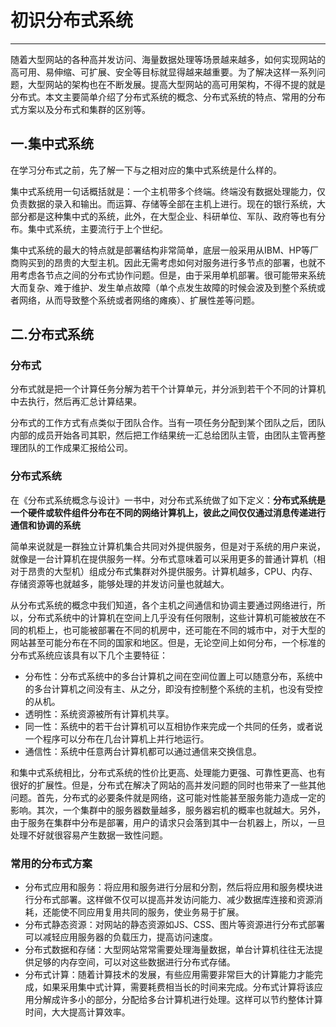 # 初识分布式系统
---
随着大型网站的各种高并发访问、海量数据处理等场景越来越多，如何实现网站的高可用、易伸缩、可扩展、安全等目标就显得越来越重要。为了解决这样一系列问题，大型网站的架构也在不断发展。提高大型网站的高可用架构，不得不提的就是分布式。本文主要简单介绍了分布式系统的概念、分布式系统的特点、常用的分布式方案以及分布式和集群的区别等。
## 一.集中式系统
在学习分布式之前，先了解一下与之相对应的集中式系统是什么样的。

集中式系统用一句话概括就是：一个主机带多个终端。终端没有数据处理能力，仅负责数据的录入和输出。而运算、存储等全部在主机上进行。现在的银行系统，大部分都是这种集中式的系统，此外，在大型企业、科研单位、军队、政府等也有分布。集中式系统，主要流行于上个世纪。

集中式系统的最大的特点就是部署结构非常简单，底层一般采用从IBM、HP等厂商购买到的昂贵的大型主机。因此无需考虑如何对服务进行多节点的部署，也就不用考虑各节点之间的分布式协作问题。但是，由于采用单机部署。很可能带来系统大而复杂、难于维护、发生单点故障（单个点发生故障的时候会波及到整个系统或者网络，从而导致整个系统或者网络的瘫痪）、扩展性差等问题。

## 二.分布式系统
### 分布式
分布式就是把一个计算任务分解为若干个计算单元，并分派到若干个不同的计算机中去执行，然后再汇总计算结果。

分布式的工作方式有点类似于团队合作。当有一项任务分配到某个团队之后，团队内部的成员开始各司其职，然后把工作结果统一汇总给团队主管，由团队主管再整理团队的工作成果汇报给公司。
### 分布式系统
在《分布式系统概念与设计》一书中，对分布式系统做了如下定义：**分布式系统是一个硬件或软件组件分布在不同的网络计算机上，彼此之间仅仅通过消息传递进行通信和协调的系统**

简单来说就是一群独立计算机集合共同对外提供服务，但是对于系统的用户来说，就像是一台计算机在提供服务一样。分布式意味着可以采用更多的普通计算机（相对于昂贵的大型机）组成分布式集群对外提供服务。计算机越多，CPU、内存、存储资源等也就越多，能够处理的并发访问量也就越大。

从分布式系统的概念中我们知道，各个主机之间通信和协调主要通过网络进行，所以，分布式系统中的计算机在空间上几乎没有任何限制，这些计算机可能被放在不同的机柜上，也可能被部署在不同的机房中，还可能在不同的城市中，对于大型的网站甚至可能分布在不同的国家和地区。但是，无论空间上如何分布，一个标准的分布式系统应该具有以下几个主要特征：

* 分布性：分布式系统中的多台计算机之间在空间位置上可以随意分布，系统中的多台计算机之间没有主、从之分，即没有控制整个系统的主机，也没有受控的从机。
* 透明性：系统资源被所有计算机共享。
* 同一性：系统中的若干台计算机可以互相协作来完成一个共同的任务，或者说一个程序可以分布在几台计算机上并行地运行。
* 通信性：系统中任意两台计算机都可以通过通信来交换信息。

和集中式系统相比，分布式系统的性价比更高、处理能力更强、可靠性更高、也有很好的扩展性。但是，分布式在解决了网站的高并发问题的同时也带来了一些其他问题。首先，分布式的必要条件就是网络，这可能对性能甚至服务能力造成一定的影响。其次，一个集群中的服务器数量越多，服务器宕机的概率也就越大。另外，由于服务在集群中分布是部署，用户的请求只会落到其中一台机器上，所以，一旦处理不好就很容易产生数据一致性问题。
### 常用的分布式方案
* 分布式应用和服务：将应用和服务进行分层和分割，然后将应用和服务模块进行分布式部署。这样做不仅可以提高并发访问能力、减少数据库连接和资源消耗，还能使不同应用复用共同的服务，使业务易于扩展。
* 分布式静态资源：对网站的静态资源如JS、CSS、图片等资源进行分布式部署可以减轻应用服务器的负载压力，提高访问速度。
* 分布式数据和存储：大型网站常常需要处理海量数据，单台计算机往往无法提供足够的内存空间，可以对这些数据进行分布式存储。
* 分布式计算：随着计算技术的发展，有些应用需要非常巨大的计算能力才能完成，如果采用集中式计算，需要耗费相当长的时间来完成。分布式计算将该应用分解成许多小的部分，分配给多台计算机进行处理。这样可以节约整体计算时间，大大提高计算效率。
